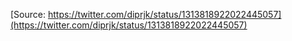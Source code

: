[Source: https://twitter.com/diprjk/status/1313818922022445057](https://twitter.com/diprjk/status/1313818922022445057)